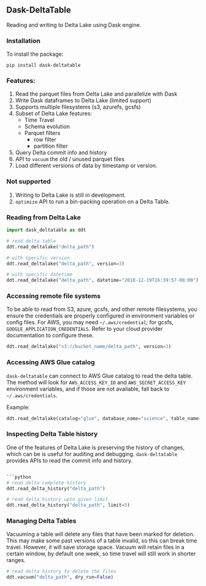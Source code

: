 ## Dask-DeltaTable

Reading and writing to Delta Lake using Dask engine.

### Installation

To install the package:

```
pip install dask-deltatable
```

### Features:

1. Read the parquet files from Delta Lake and parallelize with Dask
2. Write Dask dataframes to Delta Lake (limited support)
3. Supports multiple filesystems (s3, azurefs, gcsfs)
4. Subset of Delta Lake features:
   - Time Travel
   - Schema evolution
   - Parquet filters
     - row filter
     - partition filter
5. Query Delta commit info and history
6. API to ``vacuum`` the old / unused parquet files
7. Load different versions of data by timestamp or version.

### Not supported

1. Writing to Delta Lake is still in development.
2. `optimize` API to run a bin-packing operation on a Delta Table.

### Reading from Delta Lake

```python
import dask_deltatable as ddt

# read delta table
ddt.read_deltalake("delta_path")

# with specific version
ddt.read_deltalake("delta_path", version=3)

# with specific datetime
ddt.read_deltalake("delta_path", datetime="2018-12-19T16:39:57-08:00")
```

### Accessing remote file systems

To be able to read from S3, azure, gcsfs, and other remote filesystems,
you ensure the credentials are properly configured in environment variables
or config files. For AWS, you may need `~/.aws/credential`; for gcsfs,
`GOOGLE_APPLICATION_CREDENTIALS`. Refer to your cloud provider documentation
to configure these.

```python
ddt.read_deltalake("s3://bucket_name/delta_path", version=3)
```

### Accessing AWS Glue catalog

`dask-deltatable` can connect to AWS Glue catalog to read the delta table.
The method will look for `AWS_ACCESS_KEY_ID` and `AWS_SECRET_ACCESS_KEY`
environment variables, and if those are not available, fall back to
`~/.aws/credentials`.

Example:

```python
ddt.read_deltalake(catalog="glue", database_name="science", table_name="physics")
```

### Inspecting Delta Table history

One of the features of Delta Lake is preserving the history of changes, which can be is useful
for auditing and debugging. `dask-deltatable` provides APIs to read the commit info and history.

```python

```python
# read delta complete history
ddt.read_delta_history("delta_path")

# read delta history upto given limit
ddt.read_delta_history("delta_path", limit=5)
```

### Managing Delta Tables

Vacuuming a table will delete any files that have been marked for deletion. This
may make some past versions of a table invalid, so this can break time travel.
However, it will save storage space. Vacuum will retain files in a certain
window, by default one week, so time travel will still work in shorter ranges.

```python
# read delta history to delete the files
ddt.vacuum("delta_path", dry_run=False)
```
